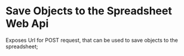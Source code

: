 # Save Objects to the Spreadsheet Web Api
Exposes Url for POST request, that can be used to save objects to the spreadsheet;
